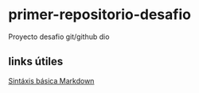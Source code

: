 # primer-repositorio-desafio
Proyecto desafio git/github dio
## links útiles
[Sintáxis básica Markdown](https://markdown.es/)
